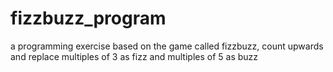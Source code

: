 # fizzbuzz_program
a programming exercise based on the game called fizzbuzz, count upwards and replace multiples of 3 as fizz and multiples of 5 as buzz

